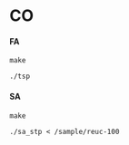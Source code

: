 # CO


#### FA 
```
make
```
```
./tsp
```
#### SA
```
make
```
```
./sa_stp < /sample/reuc-100
```
